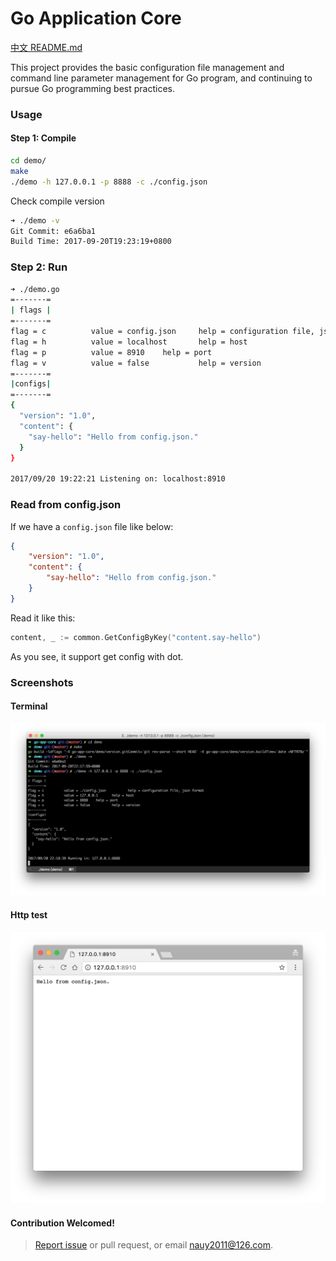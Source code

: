 <h1>Go Application Core</h1>

[中文 README.md](README-zh.md)

This project provides the basic configuration file management and command line parameter management for Go program, and continuing to pursue Go programming best practices.

### Usage

#### Step 1: Compile

```bash
cd demo/
make
./demo -h 127.0.0.1 -p 8888 -c ./config.json
```
Check compile version
```bash
➜ ./demo -v
Git Commit: e6a6ba1
Build Time: 2017-09-20T19:23:19+0800
```

### Step 2: Run
```bash
➜ ./demo.go
=-------=
| flags |
=-------=
flag = c          value = config.json     help = configuration file, json format
flag = h          value = localhost       help = host
flag = p          value = 8910    help = port
flag = v          value = false           help = version
=-------=
|configs|
=-------=
{
  "version": "1.0",
  "content": {
    "say-hello": "Hello from config.json."
  }
}

2017/09/20 19:22:21 Listening on: localhost:8910
```

### Read from config.json

If we have a `config.json` file like below:
```json
{
    "version": "1.0",
    "content": {
        "say-hello": "Hello from config.json."
    }
}
```
Read it like this:
```go
content, _ := common.GetConfigByKey("content.say-hello")
```
As you see, it support get config with dot.

### Screenshots

#### Terminal
![demo](images/terminal.png)


#### Http test

![chrome](images/chrome.png)

#### Contribution Welcomed!
> [Report issue](https://github.com/tmpbook/go-app-core/issues/new) or pull request, or email nauy2011@126.com.
